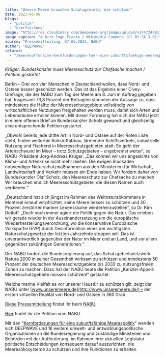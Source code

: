 ```yaml
---
title: "Unsere Meere brauchen Schutzgebiete, die schützen"
date: 2023-06-08
blogs: 
  - "politik"
  - "überfischung"
image: "http://res.cloudinary.com/deepwave-org/image/upload/v1747244817/deepwave.org/Trischen_mittelplate_schiff_22.08.2011_16-10-34.2011_16-10-34-scaled.jpg"
image_caption: "© Dirk Ingo Franke / Wikimedia Commons (CC BY-SA 3.0))"
source: "Pressemitteilung, 07.06.2023, NABU"
author: "DEEPWAVE"
related: 
  - "/meeresoffensive-kernforderungen-fuer-eine-zukunftsfaehige-meerespolitik/"
---
```


_Krüger: Bundeskanzler muss Meeresschutz zur Chefsache machen / Petition gestartet_

Berlin – Drei von vier Menschen in Deutschland wollen, dass Nord- und Ostsee besser geschützt werden. Das ist das Ergebnis einer Civey-Umfrage, die der NABU zum Tag der Meere am 8. Juni in Auftrag gegeben hat. Insgesamt 73,8 Prozent der Befragten stimmten der Aussage zu, dass mindestens die Hälfte der Meeresschutzgebiete vollständig von wirtschaftlichen Nutzungen freigehalten werden muss, damit sich Arten und Lebensräume erholen können. Mit dieser Forderung hat sich der NABU jetzt in einem offenen Brief an Bundeskanzler Scholz gewandt und gleichzeitig eine entsprechende Petition gestartet.

„Obwohl bereits jede dritte Art in Nord- und Ostsee auf der Roten Liste steht, finden weiterhin Rohstoffabbau, lärmender Schiffsverkehr, industrielle Nutzung und Fischerei in Meeresschutzgebieten statt. So geht der Artenschwund im Meer – trotz Schutzgebieten – ungebremst weiter“, so NABU-Präsident Jörg-Andreas Krüger. „Das können wir uns angesichts von Klima- und Artenkrise nicht mehr leisten. Die ewigen Blockaden notwendiger Naturschutzmaßnahmen aus den Ministerien für Wirtschaft, Landwirtschaft und Verkehr müssen ein Ende haben. Wir fordern daher von Bundeskanzler Olaf Scholz, den Meeresschutz zur Chefsache zu machen. Wir brauchen endlich Meeresschutzgebiete, die diesen Namen auch verdienen.“

„Deutschland hat sich jüngst im Rahmen des Weltnaturabkommens in Montreal erneut verpflichtet, seine Meere besser zu schützen und 30 Prozent zerstörter mariner Lebensräume wiederherzustellen“, so Dr. Kim Detloff. „Doch noch immer agiert die Politik gegen die Natur. Das erleben wir gerade wieder in der Auseinandersetzung um die europäische Wiederherstellungsverordnung, wo die konservative Europäische Volkspartei (EVP) durch Desinformation eines der wichtigsten Naturschutzgesetze der letzten Jahrzehnte stoppen will. Das ist unverantwortlich gegenüber der Natur im Meer und an Land, und vor allem gegenüber zukünftigen Generationen.“

Der NABU fordert die Bundesregierung auf, das Schutzgebietsnetzwerk Natura 2000 in seiner Gesamtheit wirksam zu schützen und mindestens 50 Prozent der deutschen Meeresschutzgebiete bis 2030 zu nutzungsfreien Zonen zu machen. Dazu hat der NABU heute die Petition „Kanzler-Appell: Meeresschutzgebiete müssen schützen!“ gestartet.

Welche marine Vielfalt es vor unserer Haustür zu schützen gilt, zeigt der NABU unter [www.unseremeere.de](http://www.unseremeere.de/) – der ersten virtuellen Realität von Nord- und Ostsee in 360 Grad.

[Diese Pressemitteilung](https://www.nabu.de/presse/pressemitteilungen/index.php?popup=true&show=38002&db=presseservice) findet ihr beim [NABU.](https://www.nabu.de/)

[Hier](https://mitmachen.nabu.de/de/meeresschutz?utm_source=website&utm_medium=link&utm_campaign=nabu) findet ihr die Petition vom NABU.

Mit den "[Kernforderungen für eine zukunftsfähige Meerespolitik](https://www.deepwave.org/meeresoffensive-kernforderungen-fuer-eine-zukunftsfaehige-meerespolitik/)" wenden sich DEEPWAVE und 16 weitere umwelt- und entwicklungspolitische Organisationen an die Bundesregierung und zuständige Ministerien und Behörden mit der Aufforderung, im Rahmen ihrer aktuellen Legislatur politische Entscheidungen konsequent darauf auszurichten, die Meeresökosysteme zu schützen und ihre Funktionen zu erhalten.
